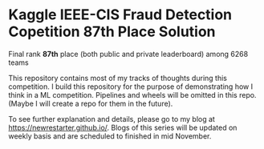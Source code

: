 # Kaggle IEEE-CIS Fraud Detection Copetition 87th Place Solution

Final rank **87th** place (both public and private leaderboard) among 6268 teams

This repository contains most of my tracks of thoughts during this competition. I build this repository for the purpose of demonstrating how I think in a ML competition. Pipelines and wheels will be omitted in this repo.(Maybe I will create a repo for them in the future). 

To see further explanation and details, please go to my blog at https://newrestarter.github.io/. Blogs of this series will be updated on weekly basis and are scheduled to finished in mid November.

